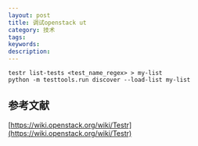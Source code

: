 ```yaml
---
layout: post
title: 调试openstack ut
category: 技术
tags: 
keywords:
description: 
---
```


    testr list-tests <test_name_regex> > my-list
    python -m testtools.run discover --load-list my-list

## 参考文献 ##

[https://wiki.openstack.org/wiki/Testr](https://wiki.openstack.org/wiki/Testr)